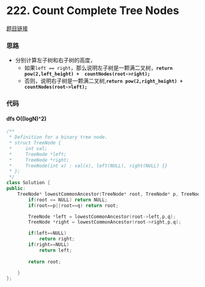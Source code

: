 # 222. Count Complete Tree Nodes
[题目链接](https://leetcode.com/problems/count-complete-tree-nodes/)

### 思路
* 分别计算左子树和右子树的高度，
    * 如果`left == right`，那么说明左子树是一颗满二叉树，**`return pow(2,left_height) +  countNodes(root->right);`**
    * 否则，说明右子树是一颗满二叉树,**`return pow(2,right_height) + countNodes(root->left);`**



### 代码

#### dfs O((logN)^2)



```cpp
/**
 * Definition for a binary tree node.
 * struct TreeNode {
 *     int val;
 *     TreeNode *left;
 *     TreeNode *right;
 *     TreeNode(int x) : val(x), left(NULL), right(NULL) {}
 * };
 */
class Solution {
public:
    TreeNode* lowestCommonAncestor(TreeNode* root, TreeNode* p, TreeNode* q) {
        if(root == NULL) return NULL;
        if(root==p||root==q) return root;

        TreeNode *left = lowestCommonAncestor(root->left,p,q);
        TreeNode *right = lowestCommonAncestor(root->right,p,q);

        if(left==NULL)
            return right;
        if(right==NULL)
            return left;
        
        return root;

    }
};
```


